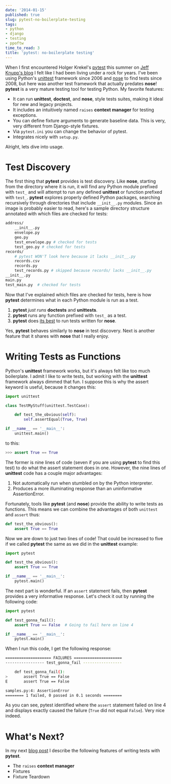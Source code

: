 ```yaml
---
date: '2014-01-15'
published: true
slug: pytest-no-boilerplate-testing
tags:
- python
- django
- testing
- ppoftw
time_to_read: 3
title: 'pytest: no-boilerplate testing'
---
```


When I first encountered Holger Krekel's [pytest](http://pytest.org/)
this summer on [Jeff Knupp's
blog](http://www.jeffknupp.com/blog/2013/08/16/open-sourcing-a-python-project-the-right-way/)
I felt like I had been living under a rock for years. I've been using
Python's [unittest](http://docs.python.org/2/library/unittest.html)
framework since 2006 and [nose](https://pypi.python.org/pypi/nose) to
find tests since 2008, but here was another test framework that actually
predates **nose**! **pytest** is a very mature testing tool for testing
Python. My favorite features:

-   It can run **unittest**, **doctest**, and **nose**, style tests
    suites, making it ideal for new and legacy projects.
-   It includes an intuitively named `raises` **context manager** for
    testing exceptions.
-   You can define fixture arguments to generate baseline data. This is
    very, very different from Django-style fixtures.
-   Via `pytest.ini` you can change the behavior of pytest.
-   Integrates nicely with `setup.py`.

Alright, lets dive into usage.

Test Discovery
==============

The first thing that **pytest** provides is test discovery. Like
**nose**, starting from the directory where it is run, it will find any
Python module prefixed with `test_` and will attempt to run any defined
**unittest** or function prefixed with `test_`. **pytest** explores
properly defined Python packages, searching recursively through
directories that include `__init__.py` modules. Since an image is
probably easier to read, here's a sample directory structure annotated
with which files are checked for tests:

``` bash
address/
    __init__.py
    envelope.py 
    geo.py 
    test_envelope.py # checked for tests
    test_geo.py # checked for tests
records/
    # pytest WON'T look here because it lacks __init__.py
    records.csv
    records.py
    test_records.py # skipped because records/ lacks __init__.py
__init__.py
main.py
test_main.py  # checked for tests
```

Now that I've explained which files are checked for tests, here is how
**pytest** determines what in each Python module is run as a test.

1.  **pytest** *just runs* **doctests** and **unittests**.
2.  **pytest** runs any function prefixed with `test_` as a test.
3.  **pytest** does [its
    best](http://pytest.org/latest/nose.html#unsupported-idioms-known-issues)
    to run tests written for **nose**.

Yes, **pytest** behaves similarly to **nose** in test discovery. Next is
another feature that it shares with **nose** that I really enjoy.

Writing Tests as Functions
==========================

Python's **unittest** framework works, but it's always felt like too
much boilerplate. I admit I like to write tests, but working with the
**unittest** framework always dimmed that fun. I suppose this is why the
assert keyword is useful, because it changes this:

``` python
import unittest

class TestMyStuff(unittest.TestCase):

    def test_the_obvious(self):
        self.assertEqual(True, True)

if __name__ == '__main__':
    unittest.main()
```

to this:

``` python
>>> assert True == True
```

The former is nine lines of code (seven if you are using **pytest** to
find this test) to do what the assert statement does in one. However,
the nine lines of **unittest** code has a couple major advantages:

1.  Not automatically run when stumbled on by the Python interpreter.
2.  Produces a more illuminating response than an uninformative
    AssertionError.

Fortunately, tools like **pytest** (and **nose**) provide the ability to
write tests as functions. This means we can combine the advantages of
both `unittest` and `assert` thus:

``` python
def test_the_obvious():
    assert True == True
```

Now we are down to just two lines of code! That could be increased to
five if we called **pytest** the same as we did in the **unittest**
example:

``` python
import pytest

def test_the_obvious():
    assert True == True

if __name__ == '__main__':
    pytest.main()
```

The next part is wonderful. If an `assert` statement fails, then
**pytest** provides a very informative response. Let's check it out by
running the following code:

``` python
import pytest

def test_gonna_fail():
    assert True == False  # Going to fail here on line 4

if __name__ == '__main__':
    pytest.main()
```

When I run this code, I get the following response:

``` bash
==================== FAILURES =====================
----------------- test_gonna_fail -----------------

    def test_gonna_fail():
>       assert True == False
E       assert True == False

samples.py:4: AssertionError
======== 1 failed, 0 passed in 0.1 seconds ========
```

As you can see, pytest identified where the `assert` statement failed on
line 4 and displays exactly caused the failure (`True` did not equal
`False`). Very nice indeed.

What's Next?
=============

In my next [blog
post](/pytest-no-boilerplate-testing-2.html) I
describe the following features of writing tests with **pytest**.

-   The `raises` **context manager**
-   Fixtures
-   Fixture Teardown
